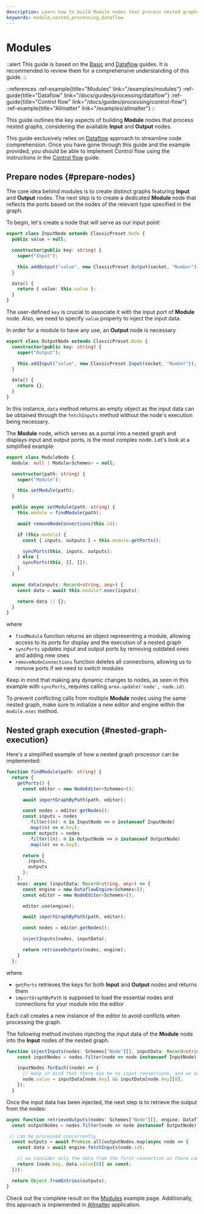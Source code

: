 ```yaml
---
description: Learn how to build Module nodes that process nested graphs in your node editor. This guide provides a comprehensive overview of building Module nodes that process nested graphs based on Input/Output nodes powered by dataflow approach
keywords: module,nested,processing,dataflow
---
```


# Modules

::alert
This guide is based on the [Basic](/docs/guides/basic) and [Dataflow](/docs/guides/processing/dataflow) guides. It is recommended to review them for a comprehensive understanding of this guide.
::

::references
:ref-example{title="Modules" link="/examples/modules"}
:ref-guide{title="Dataflow" link="/docs/guides/processing/dataflow"}
:ref-guide{title="Control flow" link="/docs/guides/processing/control-flow"}
:ref-example{title="Allmatter" link="/examples/allmatter"}
::

This guide outlines the key aspects of building **Module** nodes that process nested graphs, considering the available **Input** and **Output** nodes.

This guide exclusively relies on [Dataflow](/docs/guides/processing/dataflow) approach to streamline code comprehension. Once you have gone through this guide and the example provided, you should be able to implement Control flow using the instructions in the [Control flow](/docs/guides/processing/control-flow) guide.

## Prepare nodes {#prepare-nodes}

The core idea behind modules is to create distinct graphs featuring **Input** and **Output** nodes. The next step is to create a dedicated **Module** node that reflects the ports based on the nodes of the relevant type specified in the graph.

To begin, let's create a node that will serve as our input point:

```ts
export class InputNode extends ClassicPreset.Node {
  public value = null;

  constructor(public key: string) {
    super("Input");

    this.addOutput("value", new ClassicPreset.Output(socket, "Number"));
  }

  data() {
    return { value: this.value };
  }
}
```

The user-defined `key` is crucial to associate it with the input port of **Module** node. Also, we need to specify `value` property to inject the input data.

In order for a module to have any use, an **Output** node is necessary

```ts
export class OutputNode extends ClassicPreset.Node {
  constructor(public key: string) {
    super("Output");

    this.addInput("value", new ClassicPreset.Input(socket, "Number"));
  }

  data() {
    return {};
  }
}
```

In this instance, `data` method returns an empty object as the input data can be obtained through the `fetchInputs` method without the node's execution being necessary.

The **Module** node, which serves as a portal into a nested graph and displays input and output ports, is the most complex node. Let's look at a simplified example:

```ts
export class ModuleNode {
  module: null | Module<Schemes> = null;

  constructor(path: string) {
    super("Module");

    this.setModule(path);
  }

  public async setModule(path: string) {
    this.module = findModule(path);

    await removeNodeConnections(this.id);

    if (this.module) {
      const { inputs, outputs } = this.module.getPorts();

      syncPorts(this, inputs, outputs);
    } else {
      syncPorts(this, [], []);
    }
  }

  async data(inputs: Record<string, any>) {
    const data = await this.module?.exec(inputs);

    return data || {};
  }
}
```

where
- `findModule` function returns an object representing a module, allowing access to its ports for display and the execution of a nested graph
- `syncPorts` updates input and output ports by removing outdated ones and adding new ones
- `removeNodeConnections` function deletes all connections, allowing us to remove ports if we need to switch modules

Keep in mind that making any dynamic changes to nodes, as seen in this example with `syncPorts`, requires calling `area.update('node', node.id)`.

To prevent conflicting calls from multiple **Module** nodes using the same nested graph, make sure to initialize a new editor and engine within the `module.exec` method.

## Nested graph execution {#nested-graph-execution}

Here's a simplified example of how a nested graph processor can be implemented:

```ts
function findModule(path: string) {
  return {
    getPorts() {
      const editor = new NodeEditor<Schemes>();

      await importGraphByPath(path, editor);

      const nodes = editor.getNodes();
      const inputs = nodes
        .filter((n): n is InputNode => n instanceof InputNode)
        .map((n) => n.key);
      const outputs = nodes
        .filter((n): n is OutputNode => n instanceof OutputNode)
        .map((n) => n.key);

      return {
        inputs,
        outputs
      };
    },
    exec: async (inputData: Record<string, any>) => {
      const engine = new DataflowEngine<Schemes>();
      const editor = new NodeEditor<Schemes>();

      editor.use(engine);

      await importGraphByPath(path, editor);

      const nodes = editor.getNodes();

      injectInputs(nodes, inputData);

      return retrieveOutputs(nodes, engine);
    }
  };
```

where
- `getPorts` retrieves the keys for both **Input** and **Output** nodes and returns them
- `importGraphByPath` is supposed to load the essential nodes and connections for your module into the editor

Each call creates a new instance of the editor to avoid conflicts when processing the graph.

The following method involves injecting the input data of the **Module** node into the **Input** nodes of the nested graph.

```ts
function injectInputs(nodes: Schemes["Node"][], inputData: Record<string, any>) {
    const inputNodes = nodes.filter(node => node instanceof InputNode);

    inputNodes.forEach((node) => {
      // keep in mind that there may be no input connections, and we assume there's a maximum of one connection possible
      node.value = inputData[node.key] && inputData[node.key][0];
    });
  }
```

Once the input data has been injected, the next step is to retrieve the output from the nodes:

```ts
async function retrieveOutputs(nodes: Schemes["Node"][], engine: DataflowEngine<Schemes>) {
  const outputNodes = nodes.filter(node => node instanceof OutputNode);

 // can be processed concurrently
  const outputs = await Promise.all(outputNodes.map(async node => {
    const data = await engine.fetchInputs(node.id);

    // we consider only the data from the first connection as there can be at most one input connection
    return [node.key, data.value[0]] as const;
  }));

  return Object.fromEntries(outputs);
}
```

Check out the complete result on the [Modules](/examples/modules) example page. Additionally, this approach is implemented in [Allmatter](/examples/allmatter) application.
